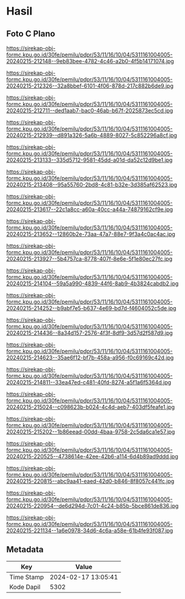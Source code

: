 # Hasil

## Foto C Plano

https://sirekap-obj-formc.kpu.go.id/30fe/pemilu/pdpr/53/11/16/10/04/5311161004005-20240215-212148--9eb83bee-4782-4c46-a2b0-4f5b14171074.jpg

https://sirekap-obj-formc.kpu.go.id/30fe/pemilu/pdpr/53/11/16/10/04/5311161004005-20240215-212326--32a8bbef-6101-4f06-878d-217c882b6de9.jpg

https://sirekap-obj-formc.kpu.go.id/30fe/pemilu/pdpr/53/11/16/10/04/5311161004005-20240215-212711--ded1aab7-bac0-46ab-b67f-2025873ec5cd.jpg

https://sirekap-obj-formc.kpu.go.id/30fe/pemilu/pdpr/53/11/16/10/04/5311161004005-20240215-212939--d891a326-5a6b-4889-8027-5c852296a8cf.jpg

https://sirekap-obj-formc.kpu.go.id/30fe/pemilu/pdpr/53/11/16/10/04/5311161004005-20240215-213133--335d5712-9581-45dd-a01d-da52c12d9be1.jpg

https://sirekap-obj-formc.kpu.go.id/30fe/pemilu/pdpr/53/11/16/10/04/5311161004005-20240215-213408--95a55760-2bd8-4c81-b32e-3d385af62523.jpg

https://sirekap-obj-formc.kpu.go.id/30fe/pemilu/pdpr/53/11/16/10/04/5311161004005-20240215-213617--22c1a8cc-a60a-40cc-a44a-74879162cf9e.jpg

https://sirekap-obj-formc.kpu.go.id/30fe/pemilu/pdpr/53/11/16/10/04/5311161004005-20240215-213652--12860b2e-73aa-47a7-88e7-9f3a4c0ac4ac.jpg

https://sirekap-obj-formc.kpu.go.id/30fe/pemilu/pdpr/53/11/16/10/04/5311161004005-20240215-213927--5b4757ca-8778-407f-8e6e-5f1e80ec27fc.jpg

https://sirekap-obj-formc.kpu.go.id/30fe/pemilu/pdpr/53/11/16/10/04/5311161004005-20240215-214104--59a5a990-4839-44f6-8ab9-4b3824cabdb2.jpg

https://sirekap-obj-formc.kpu.go.id/30fe/pemilu/pdpr/53/11/16/10/04/5311161004005-20240215-214252--b9abf7e5-b637-4e69-bd7d-f4604052c5de.jpg

https://sirekap-obj-formc.kpu.go.id/30fe/pemilu/pdpr/53/11/16/10/04/5311161004005-20240215-214436--8a34d157-2576-4f3f-8df9-3d57d2f587d9.jpg

https://sirekap-obj-formc.kpu.go.id/30fe/pemilu/pdpr/53/11/16/10/04/5311161004005-20240215-214623--35ae6f12-bf7b-458a-a956-f0c69169c42d.jpg

https://sirekap-obj-formc.kpu.go.id/30fe/pemilu/pdpr/53/11/16/10/04/5311161004005-20240215-214811--33ea47ed-c481-40fd-8274-a5f1a6f5364d.jpg

https://sirekap-obj-formc.kpu.go.id/30fe/pemilu/pdpr/53/11/16/10/04/5311161004005-20240215-215024--c098623b-b024-4c4d-aeb7-403df5feafe1.jpg

https://sirekap-obj-formc.kpu.go.id/30fe/pemilu/pdpr/53/11/16/10/04/5311161004005-20240215-215202--1b86eead-00dd-4baa-9758-2c5da6ca1e57.jpg

https://sirekap-obj-formc.kpu.go.id/30fe/pemilu/pdpr/53/11/16/10/04/5311161004005-20240215-220525--4738614e-42ee-42b6-a114-6d4b89ad9ddd.jpg

https://sirekap-obj-formc.kpu.go.id/30fe/pemilu/pdpr/53/11/16/10/04/5311161004005-20240215-220815--abc9aa41-eaed-42d0-b846-8f8057c441fc.jpg

https://sirekap-obj-formc.kpu.go.id/30fe/pemilu/pdpr/53/11/16/10/04/5311161004005-20240215-220954--de6d294d-7c01-4c24-b85b-5bce861de836.jpg

https://sirekap-obj-formc.kpu.go.id/30fe/pemilu/pdpr/53/11/16/10/04/5311161004005-20240215-221134--1a6e0978-34d6-4c6a-a58e-61b4fe93f087.jpg


## Metadata

| Key        | Value               |
| ---------- | ------------------- |
| Time Stamp | 2024-02-17 13:05:41 |
| Kode Dapil | 5302                |



